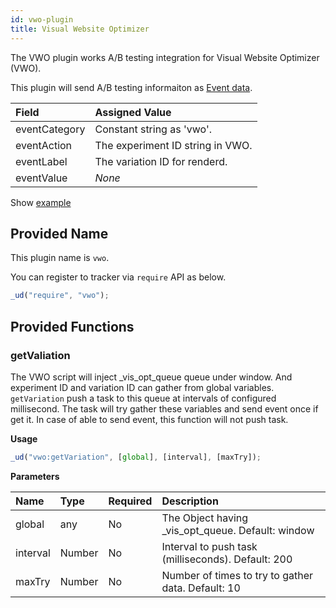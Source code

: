 ```yaml
---
id: vwo-plugin
title: Visual Website Optimizer
---
```


The VWO plugin works A/B testing integration for Visual Website Optimizer (VWO).

This plugin will send A/B testing informaiton as [Event data](./field-reference.html#event-tracking).

| Field         | Assigned Value                   |
| :------------ | :------------------------------- |
| eventCategory | Constant string as 'vwo'.        |
| eventAction   | The experiment ID string in VWO. |
| eventLabel    | The variation ID for renderd.    |
| eventValue    | _None_                           |

Show [example](https://userdive.github.io/agent.js/vwo/)

## Provided Name

This plugin name is `vwo`.

You can register to tracker via `require` API as below.

```js
_ud("require", "vwo");
```

## Provided Functions

### getValiation

The VWO script will inject \_vis_opt_queue queue under window.
And experiment ID and variation ID can gather from global variables.
`getVariation` push a task to this queue at intervals of configured millisecond.
The task will try gather these variables and send event once if get it.
In case of able to send event, this function will not push task.

**Usage**

```js
_ud("vwo:getVariation", [global], [interval], [maxTry]);
```

**Parameters**

| Name     | Type   | Required | Description                                        |
| :------- | :----- | :------- | :------------------------------------------------- |
| global   | any    | No       | The Object having \_vis_opt_queue. Default: window |
| interval | Number | No       | Interval to push task (milliseconds). Default: 200 |
| maxTry   | Number | No       | Number of times to try to gather data. Default: 10 |
